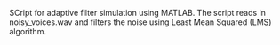 SCript for adaptive filter simulation using MATLAB. The script reads in noisy_voices.wav and filters the noise using Least Mean Squared (LMS) algorithm.
